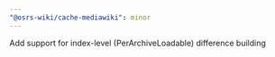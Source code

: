 ```yaml
---
"@osrs-wiki/cache-mediawiki": minor
---
```


Add support for index-level (PerArchiveLoadable) difference building
